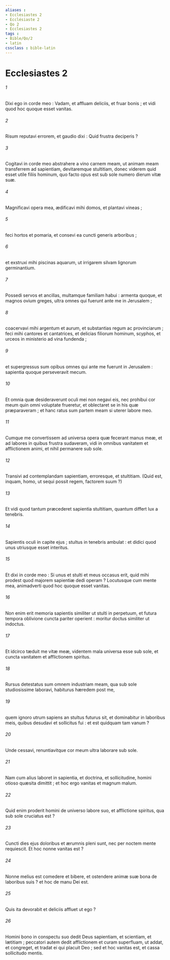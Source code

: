 ```yaml
---
aliases : 
- Ecclesiastes 2
- Ecclésiaste 2
- Qo 2
- Ecclesiastes 2
tags : 
- Bible/Qo/2
- latin
cssclass : bible-latin
---
```


# Ecclesiastes 2

###### 1
Dixi ego in corde meo : Vadam, et affluam deliciis, et fruar bonis ; et vidi quod hoc quoque esset vanitas.
###### 2
Risum reputavi errorem, et gaudio dixi : Quid frustra deciperis ?
###### 3
Cogitavi in corde meo abstrahere a vino carnem meam, ut animam meam transferrem ad sapientiam, devitaremque stultitiam, donec viderem quid esset utile filiis hominum, quo facto opus est sub sole numero dierum vitæ suæ.
###### 4
Magnificavi opera mea, ædificavi mihi domos, et plantavi vineas ;
###### 5
feci hortos et pomaria, et consevi ea cuncti generis arboribus ;
###### 6
et exstruxi mihi piscinas aquarum, ut irrigarem silvam lignorum germinantium.
###### 7
Possedi servos et ancillas, multamque familiam habui : armenta quoque, et magnos ovium greges, ultra omnes qui fuerunt ante me in Jerusalem ;
###### 8
coacervavi mihi argentum et aurum, et substantias regum ac provinciarum ; feci mihi cantores et cantatrices, et delicias filiorum hominum, scyphos, et urceos in ministerio ad vina fundenda ;
###### 9
et supergressus sum opibus omnes qui ante me fuerunt in Jerusalem : sapientia quoque perseveravit mecum.
###### 10
Et omnia quæ desideraverunt oculi mei non negavi eis, nec prohibui cor meum quin omni voluptate frueretur, et oblectaret se in his quæ præparaveram ; et hanc ratus sum partem meam si uterer labore meo.
###### 11
Cumque me convertissem ad universa opera quæ fecerant manus meæ, et ad labores in quibus frustra sudaveram, vidi in omnibus vanitatem et afflictionem animi, et nihil permanere sub sole.
###### 12
Transivi ad contemplandam sapientiam, erroresque, et stultitiam. (Quid est, inquam, homo, ut sequi possit regem, factorem suum ?)
###### 13
Et vidi quod tantum præcederet sapientia stultitiam, quantum differt lux a tenebris.
###### 14
Sapientis oculi in capite ejus ; stultus in tenebris ambulat : et didici quod unus utriusque esset interitus.
###### 15
Et dixi in corde meo : Si unus et stulti et meus occasus erit, quid mihi prodest quod majorem sapientiæ dedi operam ? Locutusque cum mente mea, animadverti quod hoc quoque esset vanitas.
###### 16
Non enim erit memoria sapientis similiter ut stulti in perpetuum, et futura tempora oblivione cuncta pariter operient : moritur doctus similiter ut indoctus.
###### 17
Et idcirco tæduit me vitæ meæ, videntem mala universa esse sub sole, et cuncta vanitatem et afflictionem spiritus.
###### 18
Rursus detestatus sum omnem industriam meam, qua sub sole studiosissime laboravi, habiturus hæredem post me,
###### 19
quem ignoro utrum sapiens an stultus futurus sit, et dominabitur in laboribus meis, quibus desudavi et sollicitus fui : et est quidquam tam vanum ?
###### 20
Unde cessavi, renuntiavitque cor meum ultra laborare sub sole.
###### 21
Nam cum alius laboret in sapientia, et doctrina, et sollicitudine, homini otioso quæsita dimittit ; et hoc ergo vanitas et magnum malum.
###### 22
Quid enim proderit homini de universo labore suo, et afflictione spiritus, qua sub sole cruciatus est ?
###### 23
Cuncti dies ejus doloribus et ærumnis pleni sunt, nec per noctem mente requiescit. Et hoc nonne vanitas est ?
###### 24
Nonne melius est comedere et bibere, et ostendere animæ suæ bona de laboribus suis ? et hoc de manu Dei est.
###### 25
Quis ita devorabit et deliciis affluet ut ego ?
###### 26
Homini bono in conspectu suo dedit Deus sapientiam, et scientiam, et lætitiam ; peccatori autem dedit afflictionem et curam superfluam, ut addat, et congreget, et tradat ei qui placuit Deo ; sed et hoc vanitas est, et cassa sollicitudo mentis.
